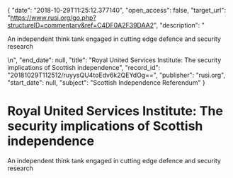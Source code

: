 {
  "date": "2018-10-29T11:25:12.377140", 
  "open_access": false, 
  "target_url": "https://www.rusi.org/go.php?structureID=commentary&ref=C4DF0A2F39DAA2", 
  "description": "<p>An independent think tank engaged in cutting edge defence and security research</p>\n", 
  "end_date": null, 
  "title": "Royal United Services Institute: The security implications of Scottish independence", 
  "record_id": "20181029T112512/ruyysQU4toEdv6k2QEYdOg==", 
  "publisher": "rusi.org", 
  "start_date": null, 
  "subject": "Scottish Independence Referendum"
}

# Royal United Services Institute: The security implications of Scottish independence

<p>An independent think tank engaged in cutting edge defence and security research</p>
